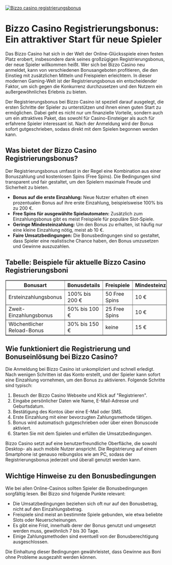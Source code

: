 [![Bizzo casino registrierungsbonus](https://123-caf.pages.dev/gitsignup.png)](https://vrmoo.ru/Bt82HjjY)

<h1>Bizzo Casino Registrierungsbonus: Ein attraktiver Start für neue Spieler</h1>  <p>Das Bizzo Casino hat sich in der Welt der Online-Glücksspiele einen festen Platz erobert, insbesondere dank seines großzügigen Registrierungsbonus, der neue Spieler willkommen heißt. Wer sich bei Bizzo Casino neu anmeldet, kann von verschiedenen Bonusangeboten profitieren, die den Einstieg mit zusätzlichen Mitteln und Freispielen erleichtern. In dieser modernen Gaming-Welt ist der Registrierungsbonus ein entscheidender Faktor, um sich gegen die Konkurrenz durchzusetzen und den Nutzern ein außergewöhnliches Erlebnis zu bieten.</p>  <p>Der Registrierungsbonus bei Bizzo Casino ist speziell darauf ausgelegt, die ersten Schritte der Spieler zu unterstützen und ihnen einen guten Start zu ermöglichen. Dabei geht es nicht nur um finanzielle Vorteile, sondern auch um ein attraktives Paket, das sowohl für Casino-Einsteiger als auch für erfahrene Spieler interessant ist. Nach der Anmeldung wird der Bonus sofort gutgeschrieben, sodass direkt mit dem Spielen begonnen werden kann.</p>  <h2>Was bietet der Bizzo Casino Registrierungsbonus?</h2>  <p>Der Registrierungsbonus umfasst in der Regel eine Kombination aus einer Bonuszahlung und kostenlosen Spins (Free Spins). Die Bedingungen sind transparent und fair gestaltet, um den Spielern maximale Freude und Sicherheit zu bieten.</p>  <ul>   <li><strong>Bonus auf die erste Einzahlung:</strong> Neue Nutzer erhalten oft einen prozentualen Bonus auf ihre erste Einzahlung, beispielsweise 100% bis zu 200 €.</li>   <li><strong>Free Spins für ausgewählte Spielautomaten:</strong> Zusätzlich zum Einzahlungsbonus gibt es meist Freispiele für populäre Slot-Spiele.</li>   <li><strong>Geringe Mindesteinzahlung:</strong> Um den Bonus zu erhalten, ist häufig nur eine kleine Einzahlung nötig, meist ab 10 €.</li>   <li><strong>Faire Umsatzbedingungen:</strong> Die Bonusbedingungen sind so gestaltet, dass Spieler eine realistische Chance haben, den Bonus umzusetzen und Gewinne auszuzahlen.</li> </ul>  <h2>Tabelle: Beispiele für aktuelle Bizzo Casino Registrierungsboni</h2>  <table border="1" cellspacing="0" cellpadding="8">   <thead>     <tr>       <th>Bonusart</th>       <th>Bonusdetails</th>       <th>Freispiele</th>       <th>Mindesteinzahlung</th>       <th>Umsatzanforderung</th>     </tr>   </thead>   <tbody>     <tr>       <td>Ersteinzahlungsbonus</td>       <td>100% bis 200 €</td>       <td>50 Free Spins</td>       <td>10 €</td>       <td>35x Bonusbetrag</td>     </tr>     <tr>       <td>Zweit-Einzahlungsbonus</td>       <td>50% bis 100 €</td>       <td>25 Free Spins</td>       <td>10 €</td>       <td>35x Bonusbetrag</td>     </tr>     <tr>       <td>Wöchentlicher Reload-Bonus</td>       <td>30% bis 150 €</td>       <td>keine</td>       <td>15 €</td>       <td>30x Bonusbetrag</td>     </tr>   </tbody> </table>  <h2>Wie funktioniert die Registrierung und Bonuseinlösung bei Bizzo Casino?</h2>  <p>Die Anmeldung bei Bizzo Casino ist unkompliziert und schnell erledigt. Nach wenigen Schritten ist das Konto erstellt, und der Spieler kann sofort eine Einzahlung vornehmen, um den Bonus zu aktivieren. Folgende Schritte sind typisch:</p>  <ol>   <li>Besuch der Bizzo Casino Webseite und Klick auf "Registrieren".</li>   <li>Eingabe persönlicher Daten wie Name, E-Mail-Adresse und Geburtsdatum.</li>   <li>Bestätigung des Kontos über eine E-Mail oder SMS.</li>   <li>Erste Einzahlung mit einer bevorzugten Zahlungsmethode tätigen.</li>   <li>Bonus wird automatisch gutgeschrieben oder über einen Bonuscode aktiviert.</li>   <li>Starten Sie mit dem Spielen und erfüllen die Umsatzbedingungen.</li> </ol>  <p>Bizzo Casino setzt auf eine benutzerfreundliche Oberfläche, die sowohl Desktop- als auch mobile Nutzer anspricht. Die Registrierung auf einem Smartphone ist genauso reibungslos wie am PC, sodass der Registrierungsbonus jederzeit und überall genutzt werden kann.</p>  <h2>Wichtige Hinweise zu den Bonusbedingungen</h2>  <p>Wie bei allen Online-Casinos sollten Spieler die Bonusbedingungen sorgfältig lesen. Bei Bizzo sind folgende Punkte relevant:</p>  <ul>   <li>Die Umsatzbedingungen beziehen sich oft nur auf den Bonusbetrag, nicht auf den Einzahlungsbetrag.</li>   <li>Freispiele sind meist an bestimmte Spiele gebunden, wie etwa beliebte Slots oder Neuerscheinungen.</li>   <li>Es gibt eine Frist, innerhalb derer der Bonus genutzt und umgesetzt werden muss, gewöhnlich 7 bis 30 Tage.</li>   <li>Einige Zahlungsmethoden sind eventuell von der Bonusberechtigung ausgeschlossen.</li> </ul>  <p>Die Einhaltung dieser Bedingungen gewährleistet, dass Gewinne aus Boni ohne Probleme ausgezahlt werden können.</p>
